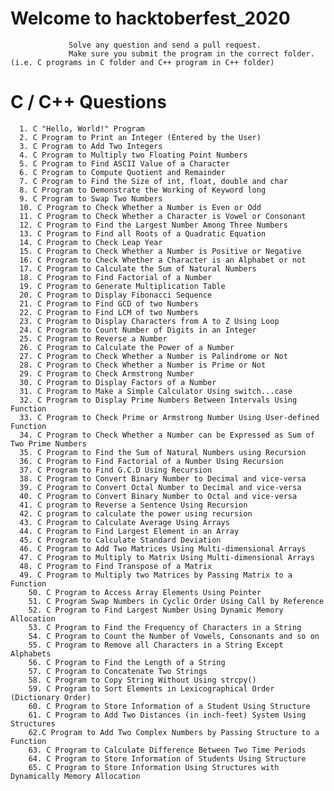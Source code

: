 # Welcome to hacktoberfest_2020

              
                 Solve any question and send a pull request.
                 Make sure you submit the program in the correct folder. (i.e. C programs in C folder and C++ program in C++ folder)
                 
                 

# C / C++ Questions
                                            
      1. C "Hello, World!" Program
      2. C Program to Print an Integer (Entered by the User)
      3. C Program to Add Two Integers
      4. C Program to Multiply two Floating Point Numbers
      5. C Program to Find ASCII Value of a Character
      6. C Program to Compute Quotient and Remainder
      7. C Program to Find the Size of int, float, double and char
      8. C Program to Demonstrate the Working of Keyword long
      9. C Program to Swap Two Numbers
      10. C Program to Check Whether a Number is Even or Odd
      11. C Program to Check Whether a Character is Vowel or Consonant
      12. C Program to Find the Largest Number Among Three Numbers
      13. C Program to Find all Roots of a Quadratic Equation
      14. C Program to Check Leap Year
      15. C Program to Check Whether a Number is Positive or Negative
      16. C Program to Check Whether a Character is an Alphabet or not
      17. C Program to Calculate the Sum of Natural Numbers
      18. C Program to Find Factorial of a Number
      19. C Program to Generate Multiplication Table
      20. C Program to Display Fibonacci Sequence
      21. C Program to Find GCD of two Numbers
      22. C Program to Find LCM of two Numbers
      23. C Program to Display Characters from A to Z Using Loop
      24. C Program to Count Number of Digits in an Integer
      25. C Program to Reverse a Number
      26. C Program to Calculate the Power of a Number
      27. C Program to Check Whether a Number is Palindrome or Not
      28. C Program to Check Whether a Number is Prime or Not
      29. C Program to Check Armstrong Number
      30. C Program to Display Factors of a Number
      31. C Program to Make a Simple Calculator Using switch...case
      32. C Program to Display Prime Numbers Between Intervals Using Function
      33. C Program to Check Prime or Armstrong Number Using User-defined Function
      34. C Program to Check Whether a Number can be Expressed as Sum of Two Prime Numbers
      35. C Program to Find the Sum of Natural Numbers using Recursion
      36. C Program to Find Factorial of a Number Using Recursion
      37. C Program to Find G.C.D Using Recursion
      38. C Program to Convert Binary Number to Decimal and vice-versa
      39. C Program to Convert Octal Number to Decimal and vice-versa
      40. C Program to Convert Binary Number to Octal and vice-versa
      41. C program to Reverse a Sentence Using Recursion
      42. C program to calculate the power using recursion
      43. C Program to Calculate Average Using Arrays
      44. C Program to Find Largest Element in an Array
      45. C Program to Calculate Standard Deviation
      46. C Program to Add Two Matrices Using Multi-dimensional Arrays
      47. C Program to Multiply to Matrix Using Multi-dimensional Arrays
      48. C Program to Find Transpose of a Matrix
      49. C Program to Multiply two Matrices by Passing Matrix to a Function
        50. C Program to Access Array Elements Using Pointer
        51. C Program Swap Numbers in Cyclic Order Using Call by Reference
        52. C Program to Find Largest Number Using Dynamic Memory Allocation
        53. C Program to Find the Frequency of Characters in a String
        54. C Program to Count the Number of Vowels, Consonants and so on
        55. C Program to Remove all Characters in a String Except Alphabets
        56. C Program to Find the Length of a String
        57. C Program to Concatenate Two Strings
        58. C Program to Copy String Without Using strcpy()
        59. C Program to Sort Elements in Lexicographical Order (Dictionary Order)
        60. C Program to Store Information of a Student Using Structure
        61. C Program to Add Two Distances (in inch-feet) System Using Structures
        62.C Program to Add Two Complex Numbers by Passing Structure to a Function
        63. C Program to Calculate Difference Between Two Time Periods
        64. C Program to Store Information of Students Using Structure
        65. C Program to Store Information Using Structures with Dynamically Memory Allocation
        
        

